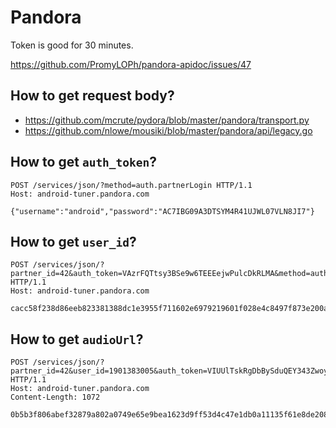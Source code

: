 # Pandora

Token is good for 30 minutes.

https://github.com/PromyLOPh/pandora-apidoc/issues/47

## How to get request body?

- https://github.com/mcrute/pydora/blob/master/pandora/transport.py
- https://github.com/nlowe/mousiki/blob/master/pandora/api/legacy.go

## How to get `auth_token`?

~~~
POST /services/json/?method=auth.partnerLogin HTTP/1.1
Host: android-tuner.pandora.com

{"username":"android","password":"AC7IBG09A3DTSYM4R41UJWL07VLN8JI7"}
~~~

## How to get `user_id`?

~~~
POST /services/json/?partner_id=42&auth_token=VAzrFQTtsy3BSe9w6TEEEejwPulcDkRLMA&method=auth.userLogin HTTP/1.1
Host: android-tuner.pandora.com

cacc58f238d86eeb823381388dc1e3955f711602e6979219601f028e4c8497f873e200af9bcf7...
~~~

## How to get `audioUrl`?

~~~
POST /services/json/?partner_id=42&user_id=1901383005&auth_token=VIUUlTskRgDbBySduQEY343ZwoyVPZ1yLQeapGMYNSBZXIt8dLFCIA8w%3D%3D&method=onDemand.getAudioPlaybackInfo HTTP/1.1
Host: android-tuner.pandora.com
Content-Length: 1072

0b5b3f806abef32879a802a0749e65e9bea1623d9ff53d4c47e1db0a11135f61e8de2089919ef...
~~~
